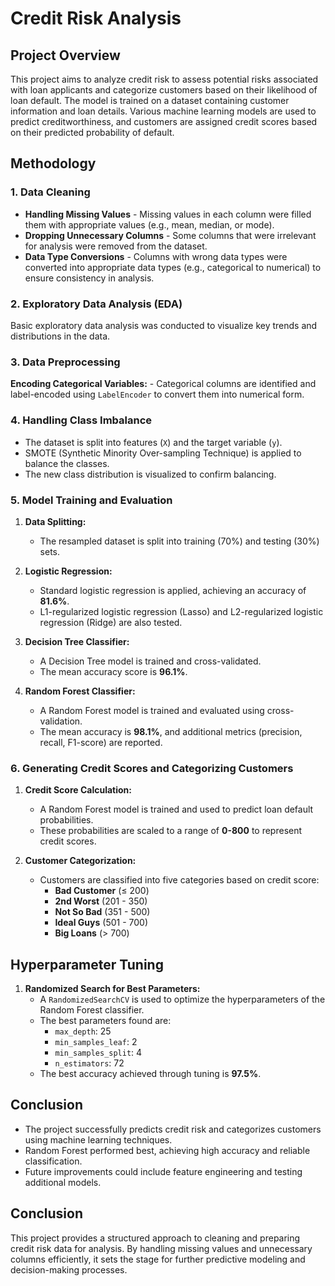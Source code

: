 # Credit Risk Analysis

## Project Overview
This project aims to analyze credit risk to assess potential risks associated with loan applicants and categorize customers based on their likelihood of loan default. The model is trained on a dataset containing customer information and loan details. Various machine learning models are used to predict creditworthiness, and customers are assigned credit scores based on their predicted probability of default.

## Methodology
### 1. Data Cleaning
- **Handling Missing Values** - Missing values in each column were filled them with appropriate values (e.g., mean, median, or mode).
- **Dropping Unnecessary Columns** - Some columns that were irrelevant for analysis were removed from the dataset.
- **Data Type Conversions** - Columns with wrong data types were converted into appropriate data types (e.g., categorical to numerical) to ensure consistency in analysis.

### 2. Exploratory Data Analysis (EDA)
Basic exploratory data analysis was conducted to visualize key trends and distributions in the data.

### 3. Data Preprocessing
**Encoding Categorical Variables:** - Categorical columns are identified and label-encoded using `LabelEncoder` to convert them into numerical form.

### 4. Handling Class Imbalance
   - The dataset is split into features (`X`) and the target variable (`y`).
   - SMOTE (Synthetic Minority Over-sampling Technique) is applied to balance the classes.
   - The new class distribution is visualized to confirm balancing.

### 5. Model Training and Evaluation
1. **Data Splitting:**
   - The resampled dataset is split into training (70%) and testing (30%) sets.

2. **Logistic Regression:**
   - Standard logistic regression is applied, achieving an accuracy of **81.6%**.
   - L1-regularized logistic regression (Lasso) and L2-regularized logistic regression (Ridge) are also tested.

3. **Decision Tree Classifier:**
   - A Decision Tree model is trained and cross-validated.
   - The mean accuracy score is **96.1%**.

4. **Random Forest Classifier:**
   - A Random Forest model is trained and evaluated using cross-validation.
   - The mean accuracy is **98.1%**, and additional metrics (precision, recall, F1-score) are reported.

### 6. Generating Credit Scores and Categorizing Customers
1. **Credit Score Calculation:**
   - A Random Forest model is trained and used to predict loan default probabilities.
   - These probabilities are scaled to a range of **0-800** to represent credit scores.

2. **Customer Categorization:**
   - Customers are classified into five categories based on credit score:
     - **Bad Customer** (≤ 200)
     - **2nd Worst** (201 - 350)
     - **Not So Bad** (351 - 500)
     - **Ideal Guys** (501 - 700)
     - **Big Loans** (> 700)
   
## Hyperparameter Tuning
1. **Randomized Search for Best Parameters:**
   - A `RandomizedSearchCV` is used to optimize the hyperparameters of the Random Forest classifier.
   - The best parameters found are:
     - `max_depth`: 25
     - `min_samples_leaf`: 2
     - `min_samples_split`: 4
     - `n_estimators`: 72
   - The best accuracy achieved through tuning is **97.5%**.

## Conclusion
- The project successfully predicts credit risk and categorizes customers using machine learning techniques.
- Random Forest performed best, achieving high accuracy and reliable classification.
- Future improvements could include feature engineering and testing additional models.



## Conclusion
This project provides a structured approach to cleaning and preparing credit risk data for analysis. By handling missing values and unnecessary columns efficiently, it sets the stage for further predictive modeling and decision-making processes.


